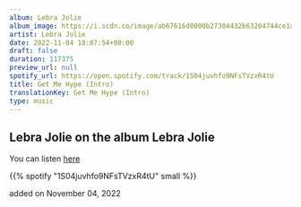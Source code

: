 ```yaml
---
album: Lebra Jolie
album_image: https://i.scdn.co/image/ab67616d0000b27304432b63204744ce1ace8e37
artist: Lebra Jolie
date: 2022-11-04 18:07:54+00:00
draft: false
duration: 117375
preview_url: null
spotify_url: https://open.spotify.com/track/1S04juvhfo9NFsTVzxR4tU
title: Get Me Hype (Intro)
translationKey: Get Me Hype (Intro)
type: music
---
```


## Lebra Jolie on the album Lebra Jolie

You can listen [here](https://open.spotify.com/track/1S04juvhfo9NFsTVzxR4tU)

{{% spotify "1S04juvhfo9NFsTVzxR4tU" small %}}

added on November 04, 2022